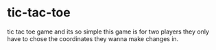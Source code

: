 # tic-tac-toe
tic tac toe game and its so simple
this game is for two players they only have to chose the coordinates they wanna make changes in.
